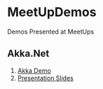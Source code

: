 # MeetUpDemos
Demos Presented at MeetUps

## Akka.Net
1. [Akka Demo](https://github.com/alfredherr/MeetUpDemos/tree/master/AkkaDemo)
2. [Presentation Slides](https://github.com/alfredherr/MeetUpDemos/blob/master/AkkaDotNetPresentation.pdf)
